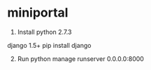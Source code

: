 miniportal
==========

1. Install 
python 2.7.3

django 1.5+
pip install django

2. Run 
python manage runserver 0.0.0.0:8000
